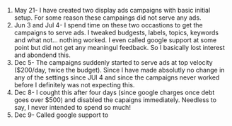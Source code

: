 

1. May 21- I have created two display ads campaigns with basic initial setup. For some reason these campaings did not serve any ads. 
2. Jun 3 and Jul 4- I spend time on these two occastions to get the campaigns to serve ads. I tweaked budgests, labels, topics, keywords and what not... nothing worked. I even called google support at some point but did not get any meaningul feedback. So I basically lost interest and abondend this.
3. Dec 5- The campaigns suddenly started to serve ads at top velocity ($200/day, twice the budget). Since I have made absolutly no change in any of the settings since JUl 4 and since the campaigns never worked before I definitely was not expecting this.
4. Dec 8- I cought this after four days (since google charges once debt goes over $500) and disabled the capaigns immediately. Needless to say, I never intended to spend so much! 
5. Dec 9- Called google support to 
